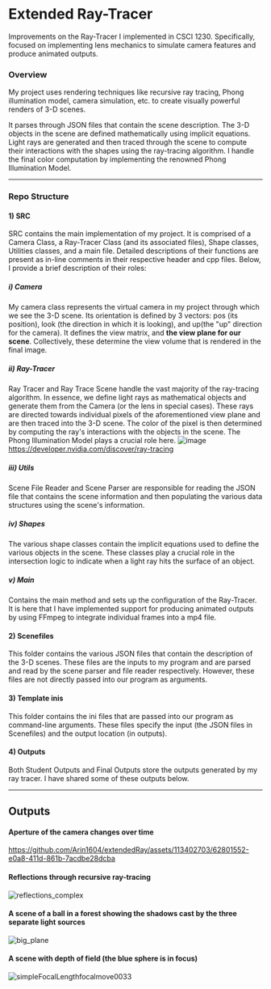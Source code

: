 # Extended Ray-Tracer
Improvements on the Ray-Tracer I implemented in CSCI 1230. Specifically, focused on implementing lens mechanics to simulate camera features and produce animated outputs.

### Overview
My project uses rendering techniques like recursive ray tracing, Phong illumination model, camera simulation, etc. to create visually powerful renders of 3-D scenes.

It parses through JSON files that contain the scene description. The 3-D objects in the scene are defined mathematically using implicit equations. Light rays are generated and then traced through the scene to compute their interactions with the shapes using the ray-tracing algorithm. I handle the final color computation by implementing the renowned Phong Illumination Model.



---

### Repo Structure

#### **1) SRC**
SRC contains the main implementation of my project. It is comprised of a Camera Class, a Ray-Tracer Class (and its associated files), Shape classes, Utilities classes, and a main file. Detailed descriptions of their functions are present as in-line comments in their respective header and cpp files. Below, I provide a brief description of their roles:

##### i) Camera
My camera class represents the virtual camera in my project through which we see the 3-D scene. Its orientation is defined by 3 vectors: pos (its position), look (the direction in which it is looking), and up(the "up" direction for the camera). It defines the view matrix, and **the view plane for our scene**. Collectively, these determine the view volume that is rendered in the final image.

##### ii) Ray-Tracer
Ray Tracer and Ray Trace Scene handle the vast majority of the ray-tracing algorithm. In essence, we define light rays as mathematical objects and generate them from the Camera (or the lens in special cases). These rays are directed towards individual pixels of the aforementioned view plane and are then traced into the 3-D scene. The color of the pixel is then determined by computing the ray's interactions with the objects in the scene. The Phong Illumination Model plays a crucial role here.
![image](https://github.com/Arin1604/extendedRay/assets/113402703/0c0b882c-95e6-4ab3-b901-eb34fa60a4e6)
https://developer.nvidia.com/discover/ray-tracing

##### iii) Utils
Scene File Reader and Scene Parser are responsible for reading the JSON file that contains the scene information and then populating the various data structures using the scene's information. 

##### iv) Shapes
The various shape classes contain the implicit equations used to define the various objects in the scene. These classes play a crucial role in the intersection logic to indicate when a light ray hits the surface of an object.

##### v) Main
Contains the main method and sets up the configuration of the Ray-Tracer. It is here that I have implemented support for producing animated outputs by using FFmpeg to integrate individual frames into a mp4 file.

#### 2) Scenefiles
This folder contains the various JSON files that contain the description of the 3-D scenes. These files are the inputs to my program and are parsed and read by the scene parser and file reader respectively. However, these files are not directly passed into our program as arguments.

#### 3) Template inis
This folder contains the ini files that are passed into our program as command-line arguments. These files specify the input (the JSON files in Scenefiles) and the output location (in outputs).

#### 4) Outputs
Both Student Outputs and Final Outputs store the outputs generated by my ray tracer. I have shared some of these outputs below.

---

## Outputs

#### Aperture of the camera changes over time
https://github.com/Arin1604/extendedRay/assets/113402703/62801552-e0a8-411d-861b-7acdbe28dcba

#### Reflections through recursive ray-tracing
![reflections_complex](https://github.com/Arin1604/extendedRay/assets/113402703/c47c0c4b-77b7-4b1e-b7f6-0135041089ac)

#### A scene of a ball in a forest showing the shadows cast by the three separate light sources
![big_plane](https://github.com/Arin1604/extendedRay/assets/113402703/c4b9f6ff-cddd-4d18-8f91-0160a0d787ce)

#### A scene with depth of field (the blue sphere is in focus)
![simpleFocalLengthfocalmove0033](https://github.com/Arin1604/extendedRay/assets/113402703/8b2b0fa4-f83e-4d02-9372-c78b0f0cd7a5)



